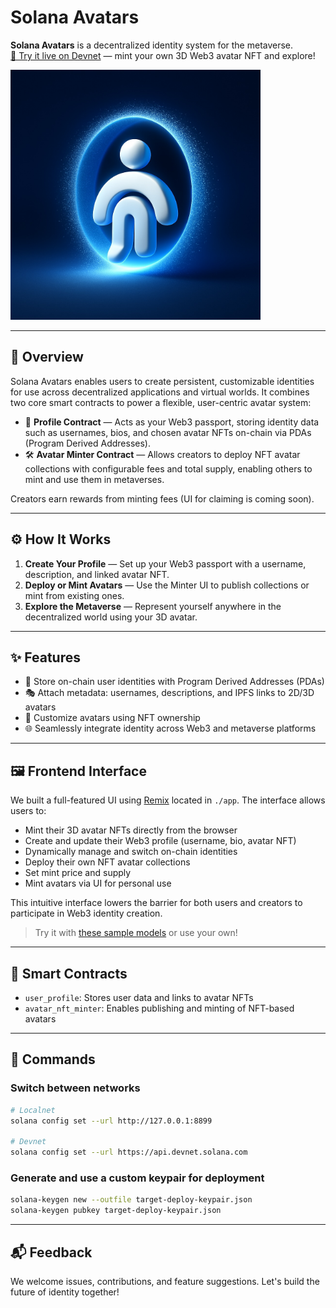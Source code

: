 # Solana Avatars

**Solana Avatars** is a decentralized identity system for the metaverse.  
[🚀 Try it live on Devnet](https://avatar.ekza.io) — mint your own 3D Web3 avatar NFT and explore!

<img src="./app/public/logo.jpg" alt="ekza" width="400"/>

---

## 🧠 Overview

Solana Avatars enables users to create persistent, customizable identities for use across decentralized applications and virtual worlds. It combines two core smart contracts to power a flexible, user-centric avatar system:

- 🪪 **Profile Contract** — Acts as your Web3 passport, storing identity data such as usernames, bios, and chosen avatar NFTs on-chain via PDAs (Program Derived Addresses).
- 🛠 **Avatar Minter Contract** — Allows creators to deploy NFT avatar collections with configurable fees and total supply, enabling others to mint and use them in metaverses.

Creators earn rewards from minting fees (UI for claiming is coming soon).

---

## ⚙️ How It Works

1. **Create Your Profile** — Set up your Web3 passport with a username, description, and linked avatar NFT.
2. **Deploy or Mint Avatars** — Use the Minter UI to publish collections or mint from existing ones.
3. **Explore the Metaverse** — Represent yourself anywhere in the decentralized world using your 3D avatar.

---

## ✨ Features

- 🔐 Store on-chain user identities with Program Derived Addresses (PDAs)
- 🎭 Attach metadata: usernames, descriptions, and IPFS links to 2D/3D avatars
- 🧬 Customize avatars using NFT ownership
- 🌐 Seamlessly integrate identity across Web3 and metaverse platforms

---

## 🖼 Frontend Interface

We built a full-featured UI using [Remix](https://remix.run/) located in `./app`. The interface allows users to:

- Mint their 3D avatar NFTs directly from the browser
- Create and update their Web3 profile (username, bio, avatar NFT)
- Dynamically manage and switch on-chain identities
- Deploy their own NFT avatar collections
- Set mint price and supply
- Mint avatars via UI for personal use

This intuitive interface lowers the barrier for both users and creators to participate in Web3 identity creation.

> Try it with [these sample models](https://drive.google.com/drive/u/1/folders/11oQ8pwVMV9inSVV9cGceI8xTusDxhPC3) or use your own!

---

## 🧱 Smart Contracts

- `user_profile`: Stores user data and links to avatar NFTs
- `avatar_nft_minter`: Enables publishing and minting of NFT-based avatars

---

## 🔧 Commands

### Switch between networks

```sh
# Localnet
solana config set --url http://127.0.0.1:8899

# Devnet
solana config set --url https://api.devnet.solana.com
```

### Generate and use a custom keypair for deployment

```sh
solana-keygen new --outfile target-deploy-keypair.json
solana-keygen pubkey target-deploy-keypair.json
```

---

## 📬 Feedback

We welcome issues, contributions, and feature suggestions. Let's build the future of identity together!
